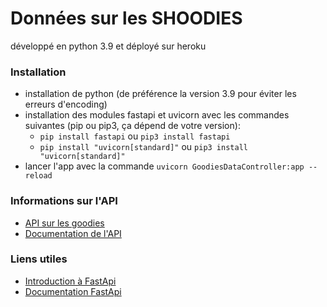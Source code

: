# Données sur les SHOODIES

développé en python 3.9 et déployé sur heroku

### Installation

* installation de python (de préférence la version 3.9 pour éviter les erreurs d'encoding)
* installation des modules fastapi et uvicorn avec les commandes suivantes (pip ou pip3, ça dépend de votre version):
    * `pip install fastapi` ou `pip3 install fastapi`
    * `pip install "uvicorn[standard]"` ou `pip3 install "uvicorn[standard]"`
* lancer l'app avec la commande `uvicorn GoodiesDataController:app --reload`

### Informations sur l'API

* [API sur les goodies](https://goodies-data.herokuapp.com/product)
* [Documentation de l'API](https://goodies-data.herokuapp.com/documentation)

### Liens utiles

* [Introduction à FastApi](https://dev.to/ericlecodeur/introduction-a-fastapi-python-5mf)
* [Documentation FastApi](https://fastapi.tiangolo.com/)
